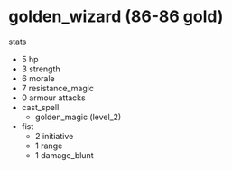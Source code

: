 # golden_wizard (86-86 gold)

stats
* 5 hp
* 3 strength
* 6 morale
* 7 resistance_magic
* 0 armour
attacks
* cast_spell
  * golden_magic (level_2)
* fist
  * 2 initiative
  * 1 range
  * 1 damage_blunt
